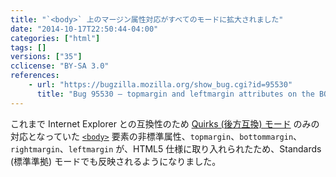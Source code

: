 ```yaml
---
title: "`<body>` 上のマージン属性対応がすべてのモードに拡大されました"
date: "2014-10-17T22:50:44-04:00"
categories: ["html"]
tags: []
versions: ["35"]
cclicense: "BY-SA 3.0"
references:
    - url: "https://bugzilla.mozilla.org/show_bug.cgi?id=95530"
      title: "Bug 95530 – topmargin and leftmargin attributes on the BODY element should be honored in all modes (not just Quirks mode)"
---
```

これまで Internet Explorer との互換性のため [Quirks (後方互換) モード](https://developer.mozilla.org/ja/docs/Mozilla_Quirks_Mode_Behavior) のみの対応となっていた [`<body>`](https://developer.mozilla.org/ja/docs/Web/HTML/Element/body) 要素の非標準属性、`topmargin`、`bottommargin`、`rightmargin`、`leftmargin` が、HTML5 仕様に取り入れられたため、Standards (標準準拠) モードでも反映されるようになりました。
